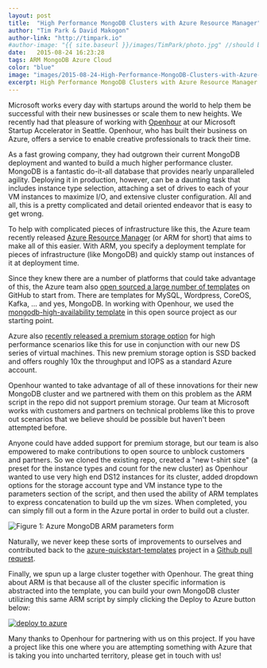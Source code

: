 ```yaml
---
layout: post
title:  "High Performance MongoDB Clusters with Azure Resource Manager"
author: "Tim Park & David Makogon"
author-link: "http://timpark.io"
#author-image: "{{ site.baseurl }}/images/TimPark/photo.jpg" //should be square dimensions
date:   2015-08-24 16:23:28
tags: ARM MongoDB Azure Cloud
color: "blue"
image: "images/2015-08-24-High-Performance-MongoDB-Clusters-with-Azure-Resource-Manager_images/parameters.png"
excerpt: High Performance MongoDB Clusters with Azure Resource Manager
---
```


Microsoft works every day with startups around the world to help them be successful with their new businesses or scale them to new heights. We recently had that pleasure of working with <a href="http://www.openhour.com/">Openhour</a> at our Microsoft Startup Accelerator in Seattle. Openhour, who has built their business on Azure, offers a service to enable creative professionals to track their time.

As a fast growing company, they had outgrown their current MongoDB deployment and wanted to build a much higher performance cluster. MongoDB is a fantastic do-it-all database that provides nearly unparalleled agility. Deploying it in production, however, can be a daunting task that includes instance type selection, attaching a set of drives to each of your VM instances to maximize I/O, and extensive cluster configuration. All and all, this is a pretty complicated and detail oriented endeavor that is easy to get wrong.

To help with complicated pieces of infrastructure like this, the Azure team recently released <a href="https://azure.microsoft.com/en-us/documentation/articles/resource-group-overview/">Azure Resource Manager</a> (or ARM for short) that aims to make all of this easier. With ARM, you specify a deployment template for pieces of infrastructure (like MongoDB) and quickly stamp out instances of it at deployment time.

Since they knew there are a number of platforms that could take advantage of this, the Azure team also <a href="https://github.com/Azure/azure-quickstart-templates">open sourced a large number of templates</a> on GitHub to start from. There are templates for MySQL, Wordpress, CoreOS, Kafka, ... and yes, MongoDB. In working with Openhour, we used the <a href="https://github.com/Azure/azure-quickstart-templates/tree/master/mongodb-high-availability">mongodb-high-availability template</a> in this open source project as our starting point.

Azure also <a href="http://azure.microsoft.com/blog/2015/04/16/azure-premium-storage-now-generally-available-2">recently released a premium storage option</a> for high performance scenarios like this for use in conjunction with our new DS series of virtual machines. This new premium storage option is SSD backed and offers roughly 10x the throughput and IOPS as a standard Azure account.

Openhour wanted to take advantage of all of these innovations for their new MongoDB cluster and we partnered with them on this problem as the ARM script in the repo did not support premium storage. Our team at Microsoft works with customers and partners on technical problems like this to prove out scenarios that we believe should be possible but haven't been attempted before.

Anyone could have added support for premium storage, but our team is also empowered to make contributions to open source to unblock customers and partners. So we cloned the existing repo, created a "new t-shirt size" (a preset for the instance types and count for the new cluster) as Openhour wanted to use very high end DS12 instances for its cluster, added dropdown options for the storage account type and VM instance type to the parameters section of the script, and then used the ability of ARM templates to express concatenation to build up the vm sizes. When completed, you can simply fill out a form in the Azure portal in order to build out a cluster.

![Figure 1: Azure MongoDB ARM parameters form]({{site.baseurl}}/images/2015-08-24-High-Performance-MongoDB-Clusters-with-Azure-Resource-Manager_images/parameters.png)

Naturally, we never keep these sorts of improvements to ourselves and contributed back to the <a href="https://github.com/Azure/azure-quickstart-templates">azure-quickstart-templates</a> project in a <a href="https://github.com/Azure/azure-quickstart-templates/pull/504">Github pull request</a>.

Finally, we spun up a large cluster together with Openhour. The great thing about ARM is that because all of the cluster specific information is abstracted into the template, you can build your own MongoDB cluster utilizing this same ARM script by simply clicking the Deploy to Azure button below:

<a href="https://portal.azure.com/#create/Microsoft.Template/uri/https%3A%2F%2Fraw.githubusercontent.com%2FAzure%2Fazure-quickstart-templates%2Fmaster%2Fmongodb-high-availability%2Fazuredeploy.json" target="_blank">
    <img alt="deploy to azure" src="http://azuredeploy.net/deploybutton.png"/>
</a>

Many thanks to Openhour for partnering with us on this project. If you have a project like this one where you are attempting something with Azure that is taking you into uncharted territory, please get in touch with us!
